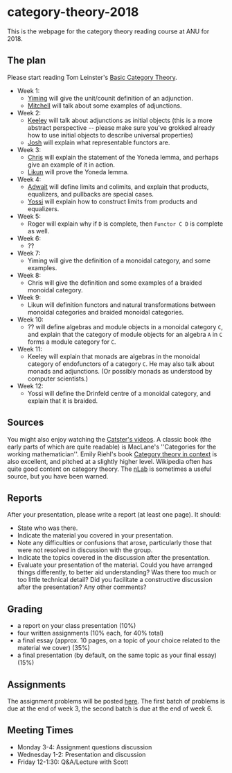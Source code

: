 # category-theory-2018

This is the webpage for the category theory reading course at ANU for 2018. 

The plan
---
Please start reading Tom Leinster's [Basic Category Theory](https://arxiv.org/pdf/1612.09375.pdf).

* Week 1:
    * [Yiming](Week1-Yiming.pdf) will give the unit/counit definition of an adjunction.
    * [Mitchell](Week1-Mitchell.pdf) will talk about some examples of adjunctions.
* Week 2:
    * [Keeley](Week2-Keeley.pdf) will talk about adjunctions as initial objects (this is a more abstract perspective -- please make sure you've grokked already how to use initial objects to describe universal properties)
    * [Josh](Week2-Josh.pdf) will explain what representable functors are.
* Week 3:
    * [Chris](Week3-Chris.pdf) will explain the statement of the Yoneda lemma, and perhaps give an example of it in action.
    * [Likun](Week3-Likun.pdf) will prove the Yoneda lemma.
* Week 4:
    * [Adwait](Week4-Adwait.pdf) will define limits and colimits, and explain that products, equalizers, and pullbacks are special cases.
    * [Yossi](Week4-Yossi.pdf) will explain how to construct limits from products and equalizers.
* Week 5:
    * Roger will explain why if `D` is complete, then `Functor C D` is complete as well.
* Week 6:
    * ??
* Week 7:
    * Yiming will give the definition of a monoidal category, and some examples.
* Week 8:
    * Chris will give the definition and some examples of a braided monoidal category.
* Week 9:
    * Likun will definition functors and natural transformations between monoidal categories and braided monoidal categories.
* Week 10:
    * ?? will define algebras and module objects in a monoidal category `C`, and explain that the category of module objects for an algebra `A` in `C` forms a module category for `C`.
* Week 11:
    * Keeley will explain that monads are algebras in the monoidal category of endofunctors of a category `C`. He may also talk about monads and adjunctions. (Or possibly monads as understood by computer scientists.)
* Week 12:
    * Yossi will define the Drinfeld centre of a monoidal category, and explain that it is braided.

Sources
---
You might also enjoy watching the [Catster's videos](https://www.youtube.com/user/TheCatsters).  A classic book (the early parts of which are quite readable) is MacLane's ''Categories for the working mathematician''. Emily Riehl's book [Category theory in context](http://www.math.jhu.edu/~eriehl/context.pdf) is also excellent, and pitched at a slightly higher level. Wikipedia often has quite good content on category theory. The [nLab](https://ncatlab.org/nlab/show/HomePage) is sometimes a useful source, but you have been warned.


Reports
---
After your presentation, please write a report (at least one page). It should:
* State who was there.
* Indicate the material you covered in your presentation.
* Note any difficulties or confusions that arose, particularly those that were not resolved in discussion with the group.
* Indicate the topics covered in the discussion after the presentation.
* Evaluate your presentation of the material. Could you have arranged things differently, to better aid understanding? Was there too much or too little technical detail? Did you facilitate a constructive discussion after the presentation? Any other comments?

Grading
---
* a report on your class presentation (10%)
* four written assignments (10% each, for 40% total)
* a final essay (approx. 10 pages, on a topic of your choice related to the material we cover) (35%)
* a final presentation (by default, on the same topic as your final essay) (15%)

Assignments
---
The assignment problems will be posted [here](https://github.com/semorrison/category-theory-2018/blob/master/Assignments.pdf). 
The first batch of problems is due at the end of week 3, the second batch is due at the end of week 6. 

Meeting Times
---
* Monday 3-4: Assignment questions discussion
* Wednesday 1-2: Presentation and discussion
* Friday 12-1:30: Q&A/Lecture with Scott
